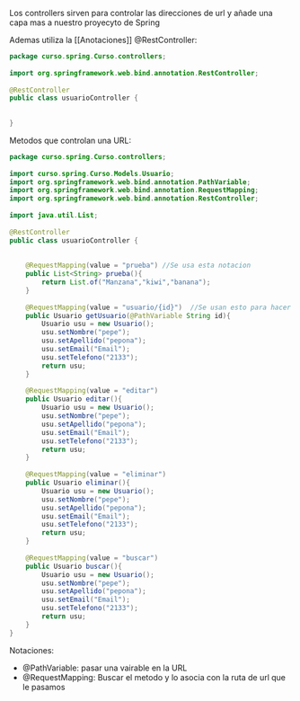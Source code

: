 Los controllers sirven para controlar las direcciones de url y añade una capa mas a nuestro proyecyto de Spring

Ademas utiliza la [[Anotaciones]]  @RestController:

```java
package curso.spring.Curso.controllers;  
  
import org.springframework.web.bind.annotation.RestController;  
  
@RestController  
public class usuarioController {  
  
  
}
```


Metodos que controlan una URL:


```java
package curso.spring.Curso.controllers;  
  
import curso.spring.Curso.Models.Usuario;  
import org.springframework.web.bind.annotation.PathVariable;  
import org.springframework.web.bind.annotation.RequestMapping;  
import org.springframework.web.bind.annotation.RestController;  
  
import java.util.List;  
  
@RestController  
public class usuarioController {  
  
  
    @RequestMapping(value = "prueba") //Se usa esta notacion 
    public List<String> prueba(){  
        return List.of("Manzana","kiwi","banana");  
    }  
  
    @RequestMapping(value = "usuario/{id}")  //Se usan esto para hacer variable la notacion
    public Usuario getUsuario(@PathVariable String id){  
        Usuario usu = new Usuario();  
        usu.setNombre("pepe");  
        usu.setApellido("pepona");  
        usu.setEmail("Email");  
        usu.setTelefono("2133");  
        return usu;  
    }  
  
    @RequestMapping(value = "editar")  
    public Usuario editar(){  
        Usuario usu = new Usuario();  
        usu.setNombre("pepe");  
        usu.setApellido("pepona");  
        usu.setEmail("Email");  
        usu.setTelefono("2133");  
        return usu;  
    }  
  
    @RequestMapping(value = "eliminar")  
    public Usuario eliminar(){  
        Usuario usu = new Usuario();  
        usu.setNombre("pepe");  
        usu.setApellido("pepona");  
        usu.setEmail("Email");  
        usu.setTelefono("2133");  
        return usu;  
    }  
  
    @RequestMapping(value = "buscar")  
    public Usuario buscar(){  
        Usuario usu = new Usuario();  
        usu.setNombre("pepe");  
        usu.setApellido("pepona");  
        usu.setEmail("Email");  
        usu.setTelefono("2133");  
        return usu;  
    }  
}

```

Notaciones:

- @PathVariable: pasar una vairable en la URL
- @RequestMapping: Buscar el metodo y lo asocia con la ruta de url que le pasamos
